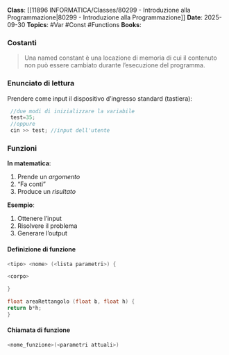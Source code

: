 **Class**: [[11896 INFORMATICA/Classes/80299 - Introduzione alla Programmazione|80299 - Introduzione alla Programmazione]]
**Date**: 2025-09-30
**Topics**: #Var #Const #Functions
**Books**:

### Costanti
>Una named constant è una locazione di memoria di cui il contenuto non può essere cambiato durante l’esecuzione del programma.

### Enunciato di lettura
Prendere come input il dispositivo d’ingresso standard (tastiera):
```C
 //due modi di inizializzare la variabile
 test=35;
 //oppure
 cin >> test; //input dell'utente
```

### Funzioni
**In matematica**:
1. Prende un *argomento*
2. “Fa conti”
3. Produce un *risultato*

**Esempio**:
1. Ottenere l’input
2. Risolvere il problema
3. Generare l’output
#### Definizione di funzione
```C
<tipo> <nome> (<lista parametri>) {

<corpo>

}

float areaRettangolo (float b, float h) {
return b*h;
}
```

#### Chiamata di funzione
```C
<nome_funzione>(<parametri attuali>)
```

